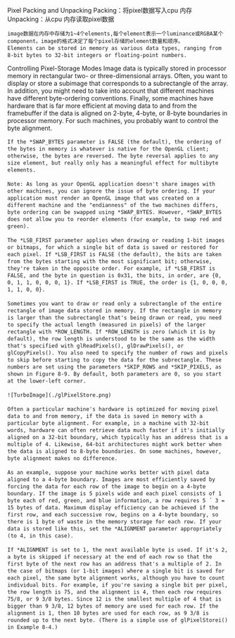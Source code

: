 Pixel Packing and Unpacking
    Packing：将pixel数据写入cpu 内存
    Unpacking：从cpu 内存读取pixel数据

    image数据在内存中存储为1~4个elements,每个element表示一个luminance或RGBA某个component。image的格式决定了每个pixel存储的element数量和顺序。
    Elements can be stored in memory as various data types, ranging from 8-bit bytes to 32-bit integers or floating-point numbers.

Controlling Pixel-Storage Modes
    Image data is typically stored in processor memory in rectangular two- or three-dimensional arrays. Often, you want to display or store a subimage that corresponds to a subrectangle of the array. In addition, you might need to take into account that different machines have different byte-ordering conventions. Finally, some machines have hardware that is far more efficient at moving data to and from the framebuffer if the data is aligned on 2-byte, 4-byte, or 8-byte boundaries in processor memory. For such machines, you probably want to control the byte alignment.

    If the *SWAP_BYTES parameter is FALSE (the default), the ordering of the bytes in memory is whatever is native for the OpenGL client; otherwise, the bytes are reversed. The byte reversal applies to any size element, but really only has a meaningful effect for multibyte elements.

    Note: As long as your OpenGL application doesn't share images with other machines, you can ignore the issue of byte ordering. If your application must render an OpenGL image that was created on a different machine and the "endianness" of the two machines differs, byte ordering can be swapped using *SWAP_BYTES. However, *SWAP_BYTES does not allow you to reorder elements (for example, to swap red and green).

    The *LSB_FIRST parameter applies when drawing or reading 1-bit images or bitmaps, for which a single bit of data is saved or restored for each pixel. If *LSB_FIRST is FALSE (the default), the bits are taken from the bytes starting with the most significant bit; otherwise, they're taken in the opposite order. For example, if *LSB_FIRST is FALSE, and the byte in question is 0x31, the bits, in order, are {0, 0, 1, 1, 0, 0, 0, 1}. If *LSB_FIRST is TRUE, the order is {1, 0, 0, 0, 1, 1, 0, 0}.

    Sometimes you want to draw or read only a subrectangle of the entire rectangle of image data stored in memory. If the rectangle in memory is larger than the subrectangle that's being drawn or read, you need to specify the actual length (measured in pixels) of the larger rectangle with *ROW_LENGTH. If *ROW_LENGTH is zero (which it is by default), the row length is understood to be the same as the width that's specified with glReadPixels(), glDrawPixels(), or glCopyPixels(). You also need to specify the number of rows and pixels to skip before starting to copy the data for the subrectangle. These numbers are set using the parameters *SKIP_ROWS and *SKIP_PIXELS, as shown in Figure 8-9. By default, both parameters are 0, so you start at the lower-left corner.

    ![TurboImage](./glPixelStore.png)

    Often a particular machine's hardware is optimized for moving pixel data to and from memory, if the data is saved in memory with a particular byte alignment. For example, in a machine with 32-bit words, hardware can often retrieve data much faster if it's initially aligned on a 32-bit boundary, which typically has an address that is a multiple of 4. Likewise, 64-bit architectures might work better when the data is aligned to 8-byte boundaries. On some machines, however, byte alignment makes no difference.

    As an example, suppose your machine works better with pixel data aligned to a 4-byte boundary. Images are most efficiently saved by forcing the data for each row of the image to begin on a 4-byte boundary. If the image is 5 pixels wide and each pixel consists of 1 byte each of red, green, and blue information, a row requires 5 ´ 3 = 15 bytes of data. Maximum display efficiency can be achieved if the first row, and each successive row, begins on a 4-byte boundary, so there is 1 byte of waste in the memory storage for each row. If your data is stored like this, set the *ALIGNMENT parameter appropriately (to 4, in this case).

    If *ALIGNMENT is set to 1, the next available byte is used. If it's 2, a byte is skipped if necessary at the end of each row so that the first byte of the next row has an address that's a multiple of 2. In the case of bitmaps (or 1-bit images) where a single bit is saved for each pixel, the same byte alignment works, although you have to count individual bits. For example, if you're saving a single bit per pixel, the row length is 75, and the alignment is 4, then each row requires 75/8, or 9 3/8 bytes. Since 12 is the smallest multiple of 4 that is bigger than 9 3/8, 12 bytes of memory are used for each row. If the alignment is 1, then 10 bytes are used for each row, as 9 3/8 is rounded up to the next byte. (There is a simple use of glPixelStorei() in Example 8-4.)
    
